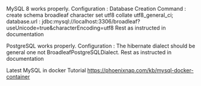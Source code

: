 

MySQL 8 works properly. Configuration :
Database Creation Command : create schema broadleaf character set utf8 collate utf8_general_ci;
database.url : jdbc:mysql://localhost:3306/broadleaf?useUnicode=true&characterEncoding=utf8
Rest as instructed in documentation


PostgreSQL works properly. Configuration :
The hibernate dialect should be general one not BroadleafPostgreSQLDialect.
Rest as instructed in documentation


Latest MySQL in docker Tutorial
https://phoenixnap.com/kb/mysql-docker-container